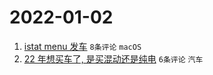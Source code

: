 # 2022-01-02

1. [istat menu 发车](https://www.v2ex.com/t/825741) `8条评论` `macOS`
1. [22 年想买车了, 是买混动还是纯电](https://www.v2ex.com/t/825745) `6条评论` `汽车`
